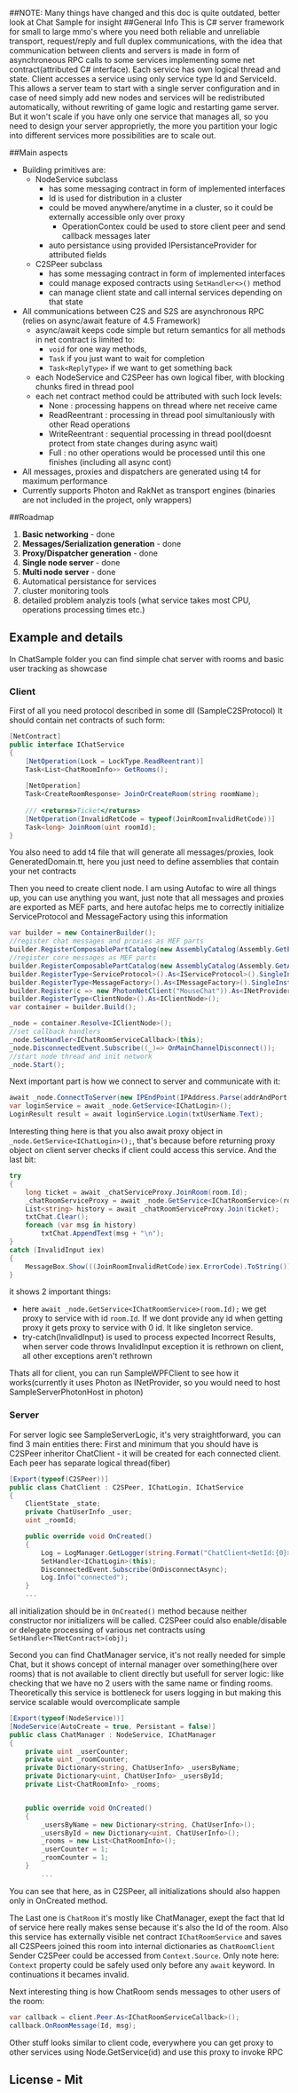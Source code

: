 ##NOTE: Many things have changed and this doc is quite outdated, better look at Chat Sample for insight
##General Info
This is C# server framework for small to large mmo's where you need both reliable and unreliable transport, request/reply and full duplex communications,
with the idea that communication between clients and servers is made in form of asynchroneous RPC calls to some services
implementing some net contract(attributed C# interface). Each service has own logical thread and state. Client accesses a service
using only service type Id and ServiceId. This allows a server team to start with a single server configuration and in case of need
simply add new nodes and services will be redistributed automatically, without rewriting of game logic and restarting game server.
But it won't scale if you have only one service that manages all, so you need to design your server approprietly,
the more you partition your logic into different services more possibilities are to scale out.


##Main aspects

+ Building primitives are:
	+ NodeService subclass
		+ has some messaging contract in form of implemented interfaces
 		+ Id is used for distribution in a cluster
   		+ could be moved anywhere/anytime in a cluster, so it could be externally accessible only over proxy 
     		+ OperationContex could be used to store client peer and send callback messages later
 		+ auto persistance using provided IPersistanceProvider for attributed fields
	+ C2SPeer subclass
		+ has some messaging contract in form of implemented interfaces
  		+ could manage exposed contracts using `SetHandler<>()` method
		+ can manage client state and call internal services depending on that state
+ All communications between C2S and S2S are asynchronous RPC (relies on async/await feature of 4.5 Framework)
	+ async/await keeps code simple but return semantics for all methods in net contract is limited to:
		+ `void` for one way methods,
		+ `Task`  if  you just want to wait for completion
		+ `Task<ReplyType>` if we want to get something back
  	+ each NodeService and C2SPeer has own logical fiber, with blocking chunks fired in thread pool
	+ each net contract method could be attributed with such lock levels:
		+ None : processing happens on thread where net receive came
		+ ReadReentrant : processing in thread pool simultaniously with other Read operations
		+ WriteReentrant : sequential processing in thread pool(doesnt protect from state changes during async wait)
		+ Full : no other operations would be processed until this one finishes (including all async cont)
+ All messages, proxies and dispatchers are generated using t4 for maximum performance
+ Currently supports Photon and RakNet as transport engines (binaries are not included in the project, only wrappers)

##Roadmap
1. **Basic networking** - done
2. **Messages/Serialization generation** - done
3. **Proxy/Dispatcher generation** - done
4. **Single node server** - done
5. **Multi node server** - done
6. Automatical persistance for services
7. cluster monitoring tools
8. detailed problem analyzis tools (what service takes most CPU, operations processing times etc.)


## Example and details
In ChatSample folder you can find simple chat server with rooms and basic user tracking as showcase
### Client
First of all you need protocol described in some dll (SampleC2SProtocol)
It should contain net contracts of such form:

``` C#
[NetContract]
public interface IChatService
{
	[NetOperation(Lock = LockType.ReadReentrant)]
	Task<List<ChatRoomInfo>> GetRooms();
	
	[NetOperation]
	Task<CreateRoomResponse> JoinOrCreateRoom(string roomName);
	
	/// <returns>Ticket</returns>
	[NetOperation(InvalidRetCode = typeof(JoinRoomInvalidRetCode))]
	Task<long> JoinRoom(uint roomId);
}
```
You also need to add t4 file that will generate all messages/proxies, look GeneratedDomain.tt, here you just need to define assemblies that contain your net contracts

Then you need to create client node. I am using Autofac to wire all things up, you can use anything you want,
just note that all messages and proxies are exported as MEF parts, and here autofac helps me to correctly initialize ServiceProtocol and MessageFactory using this information

``` C#
var builder = new ContainerBuilder();
//register chat messages and proxies as MEF parts
builder.RegisterComposablePartCatalog(new AssemblyCatalog(Assembly.GetExecutingAssembly()));
//register core messages as MEF parts
builder.RegisterComposablePartCatalog(new AssemblyCatalog(Assembly.GetAssembly(typeof(INode))));
builder.RegisterType<ServiceProtocol>().As<IServiceProtocol>().SingleInstance();
builder.RegisterType<MessageFactory>().As<IMessageFactory>().SingleInstance();
builder.Register(c => new PhotonNetClient("MouseChat")).As<INetProvider>().SingleInstance();
builder.RegisterType<ClientNode>().As<IClientNode>();
var container = builder.Build();

_node = container.Resolve<IClientNode>();
//set callback handlers
_node.SetHandler<IChatRoomServiceCallback>(this);
_node.DisconnectedEvent.Subscribe((_)=> OnMainChannelDisconnect());
//start node thread and init network
_node.Start();
```

Next important part is how we connect to server and communicate with it:

``` C#
await _node.ConnectToServer(new IPEndPoint(IPAddress.Parse(addrAndPort[0]), int.Parse(addrAndPort[1])));
var loginService = await _node.GetService<IChatLogin>();
LoginResult result = await loginService.Login(txtUserName.Text);
```
Interesting thing here is that you also await proxy object in `_node.GetService<IChatLogin>();`,
that's because before returning proxy object on client server checks if client could access this service.
And the last bit:

``` C#
try
{
	long ticket = await _chatServiceProxy.JoinRoom(room.Id);
	_chatRoomServiceProxy = await _node.GetService<IChatRoomService>(room.Id);
	List<string> history = await _chatRoomServiceProxy.Join(ticket);
	txtChat.Clear();
	foreach (var msg in history)
		txtChat.AppendText(msg + "\n");
}
catch (InvalidInput iex)
{
	MessageBox.Show(((JoinRoomInvalidRetCode)iex.ErrorCode).ToString());
}
```
it shows 2 important things:

+ here `await _node.GetService<IChatRoomService>(room.Id);` we get proxy to service with id `room.Id`. If we dont provide any id when getting proxy it gets proxy to service with 0 id. It like singleton service.
+ try-catch(InvalidInput) is used to process expected Incorrect Results, when server code throws InvalidInput exception it is rethrown on client, all other exceptions aren't rethrown

Thats all for client, you can run SampleWPFClient to see how it works(currently it uses Photon as INetProvider, so you would need to host SampleServerPhotonHost in photon)
### Server
For server logic see SampleServerLogic, it's very straightforward, you can find 3 main entities there:
First and minimum that you should have is C2SPeer inheritor ChatClient - it will be created for each connected client. Each peer has separate logical thread(fiber)

``` C# 
[Export(typeof(C2SPeer))]
public class ChatClient : C2SPeer, IChatLogin, IChatService
{
	ClientState _state;
	private ChatUserInfo _user;
	uint _roomId;

	public override void OnCreated()
	{
		Log = LogManager.GetLogger(string.Format("ChatClient<NetId:{0}>", Channel.Id));
		SetHandler<IChatLogin>(this);
		DisconnectedEvent.Subscribe(OnDisconnectAsync);
		Log.Info("connected");
	}
	...
```
all initialization should be in `OnCreated()` method because neither constructor nor initializers will be called.
C2SPeer could also enable/disable or delegate processing of various net contracts using `SetHandler<TNetContract>(obj);`

Second you can find ChatManager service, it's not really needed for simple Chat,
but it shows concept of internal manager over something(here over rooms) that is not available to client directly but usefull for server logic:
like checking that we have no 2 users with the same name or finding rooms.
Theoretically this service is bottleneck for users logging in but making this service scalable would overcomplicate sample

``` C#
[Export(typeof(NodeService))]
[NodeService(AutoCreate = true, Persistant = false)]
public class ChatManager : NodeService, IChatManager
{
	private uint _userCounter;
	private uint _roomCounter;
	private Dictionary<string, ChatUserInfo> _usersByName;
	private Dictionary<uint, ChatUserInfo> _usersById;
	private List<ChatRoomInfo> _rooms;


	public override void OnCreated()
	{
	    _usersByName = new Dictionary<string, ChatUserInfo>();
	    _usersById = new Dictionary<uint, ChatUserInfo>();
	    _rooms = new List<ChatRoomInfo>();
	    _userCounter = 1;
	    _roomCounter = 1;
	}
        ...
```

You can see that here, as in C2SPeer, all initializations should also happen only in OnCreated method.

The Last one is `ChatRoom` it's mostly like ChatManager, exept the fact that Id of service here really makes sense because 
it's also the Id of the room. Also this service has externally visible net contract `IChatRoomService`
and saves all C2SPeers joined this room into internal dictionaries as `ChatRoomClient`
Sender C2SPeer could be accessed from `Context.Source`. Only note here: `Context` property could be safely used only before any `await` keyword. In continuations it becames invalid.

Next interesting thing is how ChatRoom sends messages to other users of the room:

``` C#
var callback = client.Peer.As<IChatRoomServiceCallback>();
callback.OnRoomMessage(Id, msg);
```

Other stuff looks similar to client code, everywhere you can get proxy to other services using Node.GetService<TNetContract>(id)
and use this proxy to invoke RPC

## License - Mit




